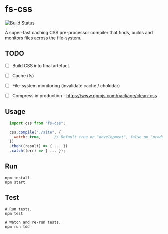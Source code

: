 # fs-css

[![Build Status](https://travis-ci.org/philcockfield/fs-css.svg?branch=master)](https://travis-ci.org/philcockfield/fs-css)

A super-fast caching CSS pre-processor compiler that finds, builds and monitors files across the file-system.

## TODO
- [ ] Build CSS into final artefact.
- [ ] Cache (fs)
- [ ] File-system monitoring (invalidate cache / chokidar)
- [ ] Compress in production - https://www.npmjs.com/package/clean-css


## Usage
```js
  import css from "fs-css";

  css.compile("./site", {
    watch: true,      // Default true on "development", false on "production"
  })
  .then((result) => { ... })
  .catch((err) => { ... });
```




## Run
    npm install
    npm start


## Test
    # Run tests.
    npm test

    # Watch and re-run tests.
    npm run tdd
